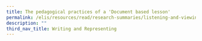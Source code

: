 ```yaml
---
title: The pedagogical practices of a 'Document based lesson'
permalink: /elis/resources/read/research-summaries/listening-and-viewing/pedagogical-of-document-based-lesson/
description: ""
third_nav_title: Writing and Representing
---
```

